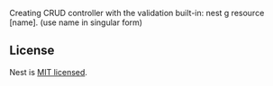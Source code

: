 Creating CRUD controller with the validation built-in: nest g resource [name]. (use name in singular form)

## License

Nest is [MIT licensed](LICENSE).
